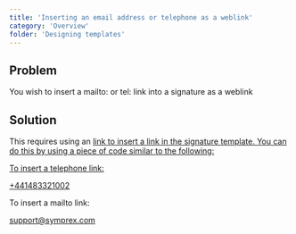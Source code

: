 ```yaml
---
title: 'Inserting an email address or telephone as a weblink'
category: 'Overview'
folder: 'Designing templates'
---
```


## Problem

You wish to insert a mailto: or tel: link into a signature as a weblink

## Solution

This requires using an <a href> link to insert a link in the signature template. You can do this by using a piece of code similar to the following:

To insert a telephone link:  

<a href="tel:+4414833210029">+441483321002 </a>

To insert a mailto link:  

<a href="mailto:support@symprex.com">support@symprex.com </a>
